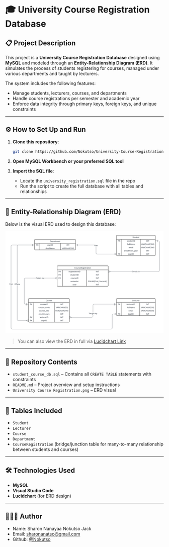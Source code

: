 # 🎓 University Course Registration Database

## 📋 Project Description

This project is a **University Course Registration Database** designed using **MySQL** and modeled through an **Entity-Relationship Diagram (ERD)**. It simulates the process of students registering for courses, managed under various departments and taught by lecturers.

The system includes the following features:

* Manage students, lecturers, courses, and departments
* Handle course registrations per semester and academic year
* Enforce data integrity through primary keys, foreign keys, and unique constraints

---

## ⚙️ How to Set Up and Run

1. **Clone this repository**:

   ```bash
   git clone https://github.com/Nokutso/University-Course-Registration
   ```

2. **Open MySQL Workbench or your preferred SQL tool**

3. **Import the SQL file**:

   * Locate the `university_registration.sql` file in the repo
   * Run the script to create the full database with all tables and relationships

---

## 🧠 Entity-Relationship Diagram (ERD)

Below is the visual ERD used to design this database:

![ERD Picture](./University%20Course%20Registation.png)

> You can also view the ERD in full via [Lucidchart Link](https://lucid.app/lucidchart/4ef3ea16-32fe-482a-b256-36f3790411b8/edit?viewport_loc=-489%2C53%2C1888%2C1076%2C0_0&invitationId=inv_485fe9f3-569e-4651-97bd-7d821c74bb58)

---

## 📂 Repository Contents

* `student_course_db.sql` – Contains all `CREATE TABLE` statements with constraints
* `README.md` – Project overview and setup instructions
* `University Course Registration.png` – ERD visual


---

## 🧱 Tables Included

* `Student`
* `Lecturer`
* `Course`
* `Department`
* `CourseRegistration` (bridge/junction table for many-to-many relationship between students and courses)

---

## 🛠️ Technologies Used

* **MySQL**
* **Visual Studio Code**
* **Lucidchart** (for ERD design)

---

## 🧑🏾‍💻 Author

* Name: Sharon Nanayaa Nokutso Jack 
* Email: sharonanatso@gmail.com
* Github: [@Nokutso](https://github.com/Nokutso)

